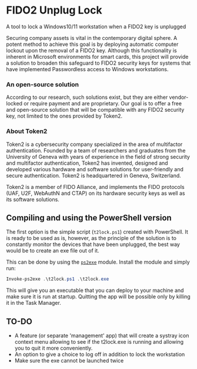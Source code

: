 # FIDO2 Unplug Lock
A tool to lock a Windows10/11 workstation when a FIDO2 key is unplugged

Securing company assets is vital in the contemporary digital sphere. A potent method to achieve this goal is by deploying automatic computer lockout upon the removal of a FIDO2 key. 
Although this functionality is inherent in Microsoft environments for smart cards, this project will provide a solution to broaden this safeguard to FIDO2 security keys for systems that have implemented Passwordless access to Windows workstations.
### An open-source solution
According to our research, such solutions exist, but they are either vendor-locked or require payment and are proprietary. Our goal is to offer a free and open-source solution that will be compatible with any FIDO2 security key, not limited to the ones provided by Token2.

### About Token2
Token2 is a cybersecurity company specialized in the area of multifactor authentication. Founded by a team of researchers and graduates from the University of Geneva with years of experience in the field of strong security and multifactor authentication, Token2 has invented, designed and developed various hardware and software solutions for user-friendly and secure authentication. Token2 is headquartered in Geneva, Switzerland. 

Token2 is a member of FIDO Alliance, and implements the FIDO protocols (UAF, U2F, WebAuthN and CTAP) on its hardware security keys as well as its software solutions.


## Compiling and using the PowerShell version

The first option is the simple script (`t2lock.ps1`) created with PowerShell. It is ready to be used as is, however, as the principle of the solution is to constantly monitor the devices that have been unplugged, the best way would be to create an exe file out of it.

This can be done by using the [`ps2exe`](https://github.com/MScholtes/PS2EXE) module. Install the module and simply run:

```powershell
Invoke-ps2exe .\t2lock.ps1 .\t2lock.exe
```

This will give you an executable that you can deploy to your machine and make sure it is run at startup. Quitting the app will be possible only by killing it in the Task Manager.

## TO-DO

- A feature (or separate 'management' app) that will create a systray icon context menu allowing to see if the t2lock.exe is running and allowing you to quit it more conveniently.
- An option to give a choice to log off in addition to lock the workstation
- Make sure the exe cannot be launched twice
